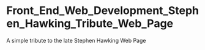 # Front_End_Web_Development_Stephen_Hawking_Tribute_Web_Page
A simple tribute to the late Stephen Hawking Web Page
